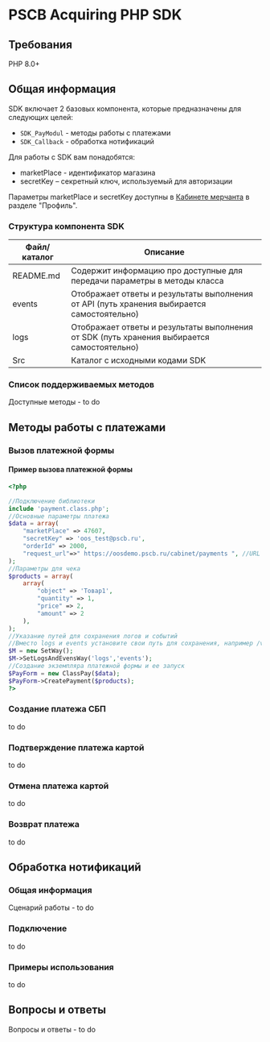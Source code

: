 # PSCB Acquiring PHP SDK

## Требования

PHP 8.0+

## Общая информация

SDK включает 2 базовых компонента, которые предназначены для следующих целей:

- `SDK_PayModul` - методы работы с платежами
- `SDK_Callback` - обработка нотификаций

Для работы с SDK вам понадобятся:

- marketPlace - идентификатор магазина
- secretKey – секретный ключ, используемый для авторизации

Параметры marketPlace и secretKey доступны в [Кабинете мерчанта](https://oos.pscb.ru/admin/index) в разделе "Профиль".

### Структура компонента SDK

| Файл/каталог | Описание |
| --- | --- |
| README.md | Cодержит информацию про доступные для передачи параметры в методы класса | 
| events | Отображает ответы и результаты выполнения от API (путь хранения выбирается самостоятельно) |
| logs | Отображает ответы и результаты выполнения от SDK (путь хранения выбирается самостоятельно) |
| Src |	Каталог с исходными кодами SDK |


### Список поддерживаемых методов

Доступные методы - to do

## Методы работы с платежами

### Вызов платежной формы

#### Пример вызова платежной формы

```php
<?php

//Подключение библиотеки
include 'payment.class.php';
//Основные параметры платежа
$data = array(
    "marketPlace" => 47607,
    "secretKey" => 'oos_test@pscb.ru',
    "orderId" => 2000,
    "request_url"=>" https://oosdemo.pscb.ru/cabinet/payments ", //URL кабинета
);
//Параметры для чека
$products = array(
    array(
        "object" => 'Товар1',
        "quantity" => 1,
        "price" => 2,
        "amount" => 2
    ),
);
//Указание путей для сохранения логов и событий
//Вместо logs и events установите свои путь для сохранения, например /var/log 
$M = new SetWay();
$M->SetLogsAndEvensWay('logs','events'); 
//Создание экземпляра платежной формы и ее запуск
$PayForm = new ClassPay($data);
$PayForm->CreatePayment($products);
?>
```

### Создание платежа СБП

to do

### Подтверждение платежа картой

to do

### Отмена платежа картой

to do

### Возврат платежа

to do

## Обработка нотификаций

### Общая информация

Сценарий работы - to do

### Подключение 

to do

### Примеры использования

to do

## Вопросы и ответы

Вопросы и ответы - to do

<!-- ### Задание основных параметров платежа

```php
$data = array(
    "marketPlace" => 47607,
    "secretKey" => '111111',
    "orderId" => "order-20250101",
    "request_url"=>" https://oos.pscb.ru", // https://oos.pscb.ru - prod, https://oosdemo.pscb.ru - test
);
```

### Задание позиций чека

```php
$products = array(
    array(
        "object" => 'Товар1',
        "quantity" => 1,
        "price" => 2,
        "amount" => 2
    ),
);
```

### Задание путей для сохранения логов и событий

```php
//Вместо logs и events установите свои путь для сохранения, например /var/log 
$M = new SetWay();
$M->SetLogsAndEvensWay('logs','events'); 
```

### Создание экземпляра платежной формы и ее запуск

```php
$PayForm = new ClassPay($data);
$PayForm->CreatePayment($products);
?>
``` -->


